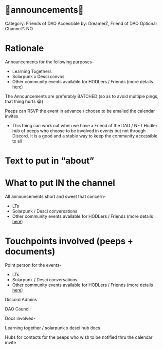 # 📣announcements📣

Category: Friends of DAO
Accessible by: DreamerZ, Friend of DAO
Optional Channel?: NO

# Rationale

Announcements for the following purposes-

- Learning Togethers
- Solarpunk x Desci convos
- Other community events available for HODLers / Friends (more details [here](../../Structure%20for%20Events%20and%20Spaces%20in%20Dream%20DAO%202747bdaecf9b47bb9be81ab5960bd5f0.md))

The Announcements are preferably BATCHED (so as to avoid multiple pings, that thing hurts 😭)

Peeps can RSVP the event in advance / choose to be emailed the calendar invites

- This thing can work out when we have a Friend of the DAO / NFT Hodler hub of peeps who choose to be involved in events but not through Discord. It is a good and a stable way to keep the community accessible to all

# Text to put in “about”

<none>

# What to put IN the channel

All announcements short and sweet that concern-

- LTs
- Solarpunk / Desci conversations
- Other community events available for HODLers / Friends (more details [here](../../Structure%20for%20Events%20and%20Spaces%20in%20Dream%20DAO%202747bdaecf9b47bb9be81ab5960bd5f0.md))

# Touchpoints involved (peeps + documents)

Point person for the events-

- LTs
- Solarpunk / Desci conversations
- Other community events available for HODLers / Friends (more details [here](../../Structure%20for%20Events%20and%20Spaces%20in%20Dream%20DAO%202747bdaecf9b47bb9be81ab5960bd5f0.md))

Discord Admins

DAO Council

Docs involved-

Learning together / solarpunk x desci hub docs

Hubs for contacts for the peeps who wish to be notified thru the calendar invite